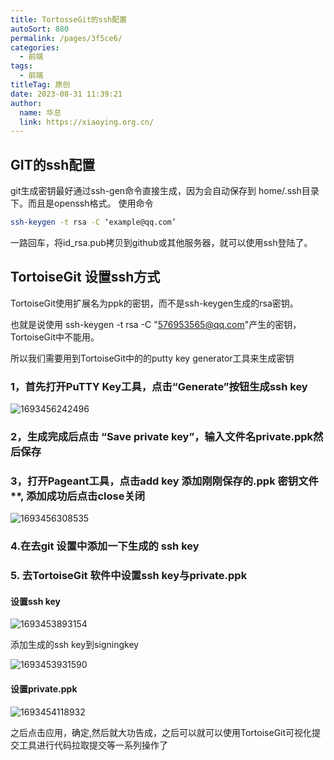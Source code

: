 ```yaml
---
title: TortosseGit的ssh配置
autoSort: 880
permalink: /pages/3f5ce6/
categories: 
  - 前端
tags: 
  - 前端
titleTag: 原创
date: 2023-08-31 11:39:21
author: 
  name: 华总
  link: https://xiaoying.org.cn/
---
```


## **GIT的ssh配置**

git生成密钥最好通过ssh-gen命令直接生成，因为会自动保存到 home/.ssh目录下。而且是openssh格式。
使用命令

```bash
ssh-keygen -t rsa -C ‘example@qq.com’
```

一路回车，将id_rsa.pub拷贝到github或其他服务器，就可以使用ssh登陆了。



## TortoiseGit 设置ssh方式

TortoiseGit使用扩展名为ppk的密钥，而不是ssh-keygen生成的rsa密钥。

也就是说使用 ssh-keygen -t rsa -C "576953565@qq.com"产生的密钥，TortoiseGit中不能用。

所以我们需要用到TortoiseGit中的的putty key generator工具来生成密钥

### **1，首先打开PuTTY Key工具**，点击“Generate”按钮生成ssh key

![1693456242496](https://jsd.cdn.zzko.cn/gh/liyao52033/picx-images-hosting/img/202309242349651.webp)

### 2，生成完成后点击 “Save private key”，输入文件名private.ppk然后保存

### **3，打开Pageant工具**，点击add key 添加刚刚保存的.ppk 密钥文件**, 添加成功后点击close关闭

![1693456308535](https://jsd.cdn.zzko.cn/gh/liyao52033/picx-images-hosting@master/前端/1693456308535.1fi6x9wfexog.webp)

### 4.在去git 设置中添加一下生成的 ssh key

### 5. 去TortoiseGit 软件中设置ssh key与private.ppk

#### 设置ssh key

![1693453893154](https://jsd.cdn.zzko.cn/gh/liyao52033/picx-images-hosting@master/前端/1693453893154.5mqrc939hpo0.webp)

添加生成的ssh key到signingkey

![1693453931590](https://jsd.cdn.zzko.cn/gh/liyao52033/picx-images-hosting@master/前端/1693453931590.2qegf6i1ej20.webp)



#### 设置private.ppk

![1693454118932](https://jsd.cdn.zzko.cn/gh/liyao52033/picx-images-hosting@master/前端/1693454118932.42744k8i3y00.webp)

之后点击应用，确定,然后就大功告成，之后可以就可以使用TortoiseGit可视化提交工具进行代码拉取提交等一系列操作了







